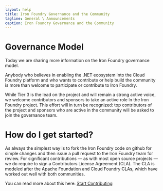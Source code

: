 ```yaml
---
layout: help
title: Iron Foundry Governance and the Community
tagline: General \ Announcements
caption: Iron Foundry Governance and the Community
---
```


# Governance Model

Today we are sharing more information on the Iron Foundry governance model.

Anybody who believes in enabling the .NET ecosystem into the Cloud Foundry platform and who wants to contribute or help build the community is more than welcome to participate or contribute to Iron Foundry.

While Tier 3 is the lead on the project and will remain a strong active voice, we welcome contributors and sponsors to take an active role In the Iron Foundry project.  This effort will in turn  be recognized:  top contributors of the project and sponsors who are active in the community  will be asked to join the governance team.

# How do I get started?

As always the simplest way is to fork the Iron Foundry code on github for simple changes and then issue a pull request to the Iron Foundry team for review. For significant contributions —  as with most open source projects — we do require to sign a Contributors License Agreement (CLA). The CLA is modeled after the Apache Foundation and Cloud Foundry CLAs, which have worked out well with both communities.

 You can read more about this here: [Start Contributing](/help/Start-Contributing.html)